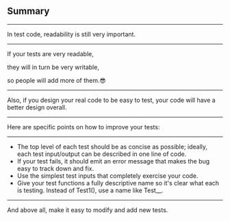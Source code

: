 <!-- classes: title -->

## Summary

---

In test code, readability is still very important.

<!-- note
テストコードでも読みやすさは大事だね
-->
---

If your tests are very readable,

they will in turn be very writable,

so people will add more of them.😎

<!-- note
テストが読みやすい=テストが書きやすい=みんな書く
-->
---

Also, if you design your real code to be easy to test, your code will have a better design overall.

<!-- note
プロダクトコードがテストしやすい設計だとしたら、全体的に良い設計でしょうね
-->
---

Here are specific points on how to improve your tests:

---

* The top level of each test should be as concise as possible; ideally, each test input/output can be described in one line of code.
* If your test fails, it should emit an error message that makes the bug easy to track down and fix.
* Use the simplest test inputs that completely exercise your code.
* Give your test functions a fully descriptive name so it's clear what each is testing. Instead of Test1(), use a name like Test_<FunctionName>_<Situation>.

<!-- note
テストのトップレベルはできるだけ簡潔に、できれば入出力はコード一行で
テストが失敗したらバグの発見や修正しやすいエラーメッセージ出せ
テストに有効な最も単純な値つかえ
説明的な名前つけましょうね
-->

---

And above all, make it easy to modify and add new tests.
